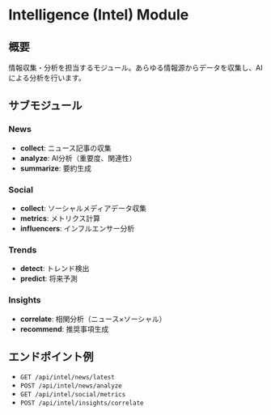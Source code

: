 # Intelligence (Intel) Module

## 概要
情報収集・分析を担当するモジュール。あらゆる情報源からデータを収集し、AIによる分析を行います。

## サブモジュール

### News
- **collect**: ニュース記事の収集
- **analyze**: AI分析（重要度、関連性）
- **summarize**: 要約生成

### Social
- **collect**: ソーシャルメディアデータ収集
- **metrics**: メトリクス計算
- **influencers**: インフルエンサー分析

### Trends
- **detect**: トレンド検出
- **predict**: 将来予測

### Insights
- **correlate**: 相関分析（ニュース×ソーシャル）
- **recommend**: 推奨事項生成

## エンドポイント例
- `GET /api/intel/news/latest`
- `POST /api/intel/news/analyze`
- `GET /api/intel/social/metrics`
- `POST /api/intel/insights/correlate`